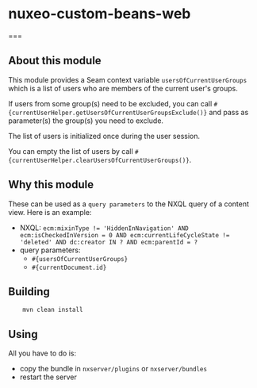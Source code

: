 # nuxeo-custom-beans-web
===

## About this module

This module provides a Seam context variable `usersOfCurrentUserGroups` which is a list of users who are members of the current user's groups.

If users from some group(s) need to be excluded, you can call `#{currentUserHelper.getUsersOfCurrentUserGroupsExclude()}` and pass as parameter(s) the group(s) you need to exclude.

The list of users is initialized once during the user session.

You can empty the list of users by call `#{currentUserHelper.clearUsersOfCurrentUserGroups()}`.

## Why this module

These can be used as a `query parameters` to the NXQL query of a content view. Here is an example:
- NXQL: `ecm:mixinType != 'HiddenInNavigation' AND ecm:isCheckedInVersion = 0 AND ecm:currentLifeCycleState != 'deleted' AND dc:creator IN ? AND ecm:parentId = ?`
- query parameters:
  - `#{usersOfCurrentUserGroups}`
  - `#{currentDocument.id}`

## Building

        mvn clean install

## Using

All you have to do is:

 - copy the bundle in `nxserver/plugins` or `nxserver/bundles`
 - restart the server
